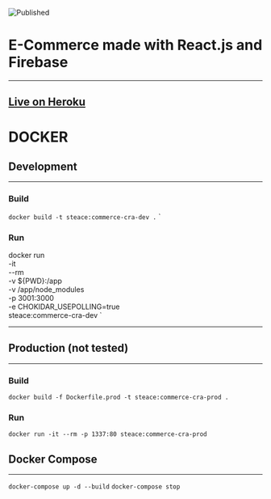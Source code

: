 ![Published](https://github.com/SteaceP/commerce/workflows/CI/CD/badge.svg)

# E-Commerce made with React.js and Firebase

---
## [Live on Heroku](https://steace-blog-live.herokuapp.com/)

# **DOCKER**

## Development

---

### Build

`docker build -t steace:commerce-cra-dev .`
`

### Run

docker run \
-it \
--rm \
-v ${PWD}:/app \
-v /app/node_modules \
-p 3001:3000 \
-e CHOKIDAR_USEPOLLING=true \
steace:commerce-cra-dev
`

---

## Production (not tested)

---

### Build

`docker build -f Dockerfile.prod -t steace:commerce-cra-prod .`

### Run

`docker run -it --rm -p 1337:80 steace:commerce-cra-prod`

## Docker Compose

---

`docker-compose up -d --build`
`docker-compose stop`
